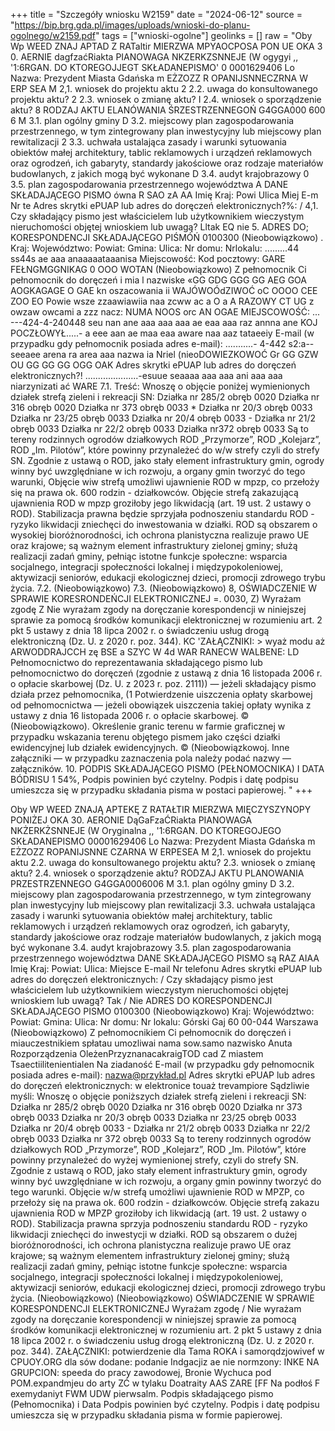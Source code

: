 +++
title = "Szczegóły wniosku W2159"
date = "2024-06-12"
source = "https://bip.brg.gda.pl/images/uploads/wnioski-do-planu-ogolnego/w2159.pdf"
tags = ["wnioski-ogolne"]
geolinks = []
raw = "Oby Wp WEED ZNAJ APTAD Z RATaltir MIERZWA MPYAOCPOSA PON UE OKA 3 0. AERNIE dagfzaćRiakta PIANOWAGA NKZERKZSNNEJE (W ogygyi ,, '1:6RGAN. DO KTOREGOJJEGT SKŁADANEPISMO' 0 0001629406 Lo Nazwa: Prezydent Miasta Gdańska m EŻZOZZ R OPANIJSNNECZRNA W ERP SEA M 2,1. wniosek do projektu aktu 2 2.2. uwaga do konsultowanego projektu aktu? 2 2.3. wniosek o zmianę aktu? I 2.4. wniosek o sporządzenie aktu? 8 RODZAJ AKTU ELANÓWANIA ŚRZESTRZENNEGOŃ  G4GGA000 600 6 M 3.1. plan ogólny gminy D 3.2. miejscowy plan zagospodarowania przestrzennego, w tym zintegrowany plan inwestycyjny lub miejscowy plan rewitalizacji 2 3.3. uchwała ustalająca zasady i warunki sytuowania obiektów małej architektury, tablic reklamowych i urządzeń reklamowych oraz ogrodzeń, ich gabaryty, standardy jakościowe oraz rodzaje materiałów budowlanych, z jakich mogą być wykonane D 3.4. audyt krajobrazowy 0 3.5. plan zagospodarowania przestrzennego województwa A DANE SKŁADAJĄCEGO PISMO ówna R SAO zA AA Imię Kraj: Powi Ulica Miej E-m Nr te Adres skrytki ePUAP lub adres do doręczeń elektronicznych?%: / 4,1. Czy składający pismo jest właścicielem lub użytkownikiem wieczystym nieruchomości objętej wnioskiem lub uwagą? Lltak EQ nie 5. ADRES DO; KORESPONDENCJI SKŁADAJĄCEGO PIŚMÓŃ 0100300 (Nieobowiązkowo) . Kraj: Województwo: Powiat: Gmina: Ulica: Nr domu: Nrlokalu: .........44 ss44s ae aaa anaaaaataaanisa Miejscowość: Kod pocztowy: GARE FEŁNGMGGNIKAG 0 OOO WOTAN (Nieobowiązkowo) Z pełnomocnik Ci pełnomocnik do doręczeń i mia l nazwiske «GG GDG GGG GG AEG GOA AOGKAGAGE O GAE kn oszacowania ii WAJÓWOÓdZIWOĆ oC OOOO CEE ZOO EO Powie wsze zzaawiawiia naa zcww ac a O a A RAZOWY CT UG z owzaw owcami a zzz nacz: NUMA NOOS orc AN OGAE MIEJSCOWOŚĆ: ... ---424-4-240448 seu nan ane aaa aaa aaa ae eaa aaa raz annna ane KOJ POCZŁOWYŁ.....- a eee aan ae maa eaa aware naa aaz tataeeiy E-mail (w przypadku gdy pełnomocnik posiada adres e-mail): ...........- 4-442 s2:a--seeaee arena ra area aaa nazwa ia Nriel (nieoDOWIEZKOWOĆ Gr GG GZW OU GG GG GG OGG OAK Adres skrytki ePUAP lub adres do doręczeń elektronicznych?! .....................-esuue seaaaa aaa aaa ani aaa aaa niarzynizati ać WARE 7.1. Treść: Wnoszę o objęcie poniżej wymienionych działek strefą zieleni i rekreacji SN: Działka nr 285/2 obręb 0020 Działka nr 316 obręb 0020 Działka nr 373 obręb 0033 * Działka nr 20/3 obręb 0033 Działka nr 23/25 obręb 0033 Działka nr 20/4 obręb 0033 - Działka nr 21/2 obręb 0033 Działka nr 22/2 obręb 0033 Działka nr372 obręb 0033 Są to tereny rodzinnych ogrodów działkowych ROD „Przymorze”, ROD „Kolejarz”, ROD „Im. Pilotów”, które powinny przynależeć do w/w strefy czyli do strefy SN. Zgodnie z ustawą o ROD, jako stały element infrastruktury gmin, ogrody winny być uwzględniane w ich rozwoju, a organy gmin tworzyć do tego warunki, Objęcie wiw strefą umożliwi ujawnienie ROD w mpzp, co przełoży się na prawa ok. 600 rodzin - działkowców. Objęcie strefą zakazującą ujawnienia ROD w mpzp groziłoby jego likwidacją (art. 19 ust. 2 ustawy o ROD). Stabilizacja prawna będzie sprzyjała podnoszeniu standardu ROD - ryzyko likwidacji zniechęci do inwestowania w działki. ROD są obszarem o wysokiej bioróżnorodności, ich ochrona planistyczna realizuje prawo UE oraz krajowe; są ważnym element infrastruktury zielonej gminy; służą realizacji zadań gminy, pełniąc istotne funkcje społeczne: wsparcia socjalnego, integracji społeczności lokalnej i międzypokoleniowej, aktywizacji seniorów, edukacji ekologicznej dzieci, promocji zdrowego trybu życia. 7.2. (Nieobowiązkowo) 7.3. (Nieobowiązkowo) 8, OŚWIADCZENIE W SPRAWIE KORESRONDEŃCJI ELEKTRONICZNEJ  =. 0030, Z) Wyrażam zgodę Z Nie wyrażam zgody na doręczanie korespondencji w niniejszej sprawie za pomocą środków komunikacji elektronicznej w rozumieniu art. 2 pkt 5 ustawy z dnia 18 lipca 2002 r. o świadczeniu usług drogą elektroniczną (Dz. U. z 2020 r. poz. 344). KC 'ZAŁĄCZNIKI: > wyaż modu aż ARWODDRAJCCH zę BSE a SZYC W 4d WAR RANECW WALBENE: LD Pełnomocnictwo do reprezentawania składającego pismo lub pełnomocnictwo do doręczeń (zgodnie z ustawą z dnia 16 listopada 2006 r. o opłacie skarbowej (Dz. U. z 2023 r. poz. 2111)) — jeżeli składający pismo działa przez pełnomocnika, (1 Potwierdzenie uiszczenia opłaty skarbowej od pełnomocnictwa — jeżeli obowiązek uiszczenia takiej opłaty wynika z ustawy z dnia 16 listopada 2006 r. o opłacie skarbowej. ©  (Nieobowiązkowo). Określenie granic terenu w farmie graficznej w przypadku wskazania terenu objętego pismem jako części działki ewidencyjnej lub działek ewidencyjnych. © (Nieobowiązkowoj. Inne załączniki — w przypadku zaznaczenia pola należy podać nazwy — załączników. 10. PODPIS SKŁADAJĄCEGO PISMO (PEŁNOMOCNIKA) I DATA BÓDRISU 1 54%, Podpis powinien być czytelny. Podpis i datę podpisu umieszcza się w przypadku składania pisma w postaci papierowej. "
+++

Oby WP WEED ZNAJĄ APTEKĘ Z RATAŁTIR MIERZWA MIĘCZYSZYNOPY PONIŻEJ OKA 30. AERONIE DąGaFzaĆRiakta PIANOWAGA NKŻERKŻSNNEJE (W Oryginalna ,, '1:6RGAN. DO KTOREGOJEGO SKŁADANEPISMO 00001629406 Lo Nazwa: Prezydent Miasta Gdańska m EŻZOZZ ROPANIJSNNE CZARNA W ERPESEA M 2,1. wniosek do projektu aktu 2.2. uwaga do konsultowanego projektu aktu? 2.3. wniosek o zmianę aktu? 2.4. wniosek o sporządzenie aktu? RODZAJ AKTU PLANOWANIA PRZESTRZENNEGO G4GGA0006006 M 3.1. plan ogólny gminy D 3.2. miejscowy plan zagospodarowania przestrzennego, w tym zintegrowany plan inwestycyjny lub miejscowy plan rewitalizacji 3.3. uchwała ustalająca zasady i warunki sytuowania obiektów małej architektury, tablic reklamowych i urządzeń reklamowych oraz ogrodzeń, ich gabaryty, standardy jakościowe oraz rodzaje materiałów budowlanych, z jakich mogą być wykonane 3.4. audyt krajobrazowy 3.5. plan zagospodarowania przestrzennego województwa DANE SKŁADAJĄCEGO PISMO są RAZ AIAA Imię Kraj: Powiat: Ulica: Miejsce E-mail Nr telefonu Adres skrytki ePUAP lub adres do doręczeń elektronicznych: / Czy składający pismo jest właścicielem lub użytkownikiem wieczystym nieruchomości objętej wnioskiem lub uwagą? Tak / Nie ADRES DO KORESPONDENCJI SKŁADAJĄCEGO PISMO 0100300 (Nieobowiązkowo) Kraj: Województwo: Powiat: Gmina: Ulica: Nr domu: Nr lokalu: Górski Gaj 60 00-044 Warszawa (Nieobowiązkowo) Z pełnomocnikiem Ci pełnomocnik do doręczeń i miauczestnikiem spłatau umozliwai nama sow.samo nazwisko Anuta Rozporządzenia OleżenPrzyznanacakraigTOD cad Z miastem Tsaectiilitenientialen Na ziadaność E-mail (w przypadku gdy pełnomocnik posiada adres e-mail): nazwa@przykład.pl Adres skrytki ePUAP lub adres do doręczeń elektronicznych: w elektronice touaż trevampiore Sądzliwie myśli: Wnoszę o objęcie poniższych działek strefą zieleni i rekreacji SN: Działka nr 285/2 obręb 0020 Działka nr 316 obręb 0020 Działka nr 373 obręb 0033 Działka nr 20/3 obręb 0033 Działka nr 23/25 obręb 0033 Działka nr 20/4 obręb 0033 - Działka nr 21/2 obręb 0033 Działka nr 22/2 obręb 0033 Działka nr 372 obręb 0033 Są to tereny rodzinnych ogrodów działkowych ROD „Przymorze”, ROD „Kolejarz”, ROD „Im. Pilotów”, które powinny przynależeć do wyżej wymienionej strefy, czyli do strefy SN. Zgodnie z ustawą o ROD, jako stały element infrastruktury gmin, ogrody winny być uwzględniane w ich rozwoju, a organy gmin powinny tworzyć do tego warunki. Objęcie w/w strefą umożliwi ujawnienie ROD w MPZP, co przełoży się na prawa ok. 600 rodzin - działkowców. Objęcie strefą zakazu ujawnienia ROD w MPZP groziłoby ich likwidacją (art. 19 ust. 2 ustawy o ROD). Stabilizacja prawna sprzyja podnoszeniu standardu ROD - ryzyko likwidacji zniechęci do inwestycji w działki. ROD są obszarem o dużej bioróżnorodności, ich ochrona planistyczna realizuje prawo UE oraz krajowe; są ważnym elementem infrastruktury zielonej gminy; służą realizacji zadań gminy, pełniąc istotne funkcje społeczne: wsparcia socjalnego, integracji społeczności lokalnej i międzypokoleniowej, aktywizacji seniorów, edukacji ekologicznej dzieci, promocji zdrowego trybu życia. (Nieobowiązkowo) (Nieobowiązkowo) OŚWIADCZENIE W SPRAWIE KORESPONDENCJI ELEKTRONICZNEJ Wyrażam zgodę / Nie wyrażam zgody na doręczanie korespondencji w niniejszej sprawie za pomocą środków komunikacji elektronicznej w rozumieniu art. 2 pkt 5 ustawy z dnia 18 lipca 2002 r. o świadczeniu usług drogą elektroniczną (Dz. U. z 2020 r. poz. 344). ZAŁĄCZNIKI: potwierdzenie dla Tama ROKA i samorqdzjowivef w CPUOY.ORG dla sów dodane: podanie Indgacjiz ae nie normzony: INKE NA GRUPCION: speeda do pracy zawodowej, Bronie Wychuca pod POM.expandmjeu do arty ZĆ w tylaku Doatraity AAS ZARE [FF Na podłoś F exemydaniyt FWM UDW pierwsalm. Podpis składającego pismo (Pełnomocnika) i Data Podpis powinien być czytelny. Podpis i datę podpisu umieszcza się w przypadku składania pisma w formie papierowej.


